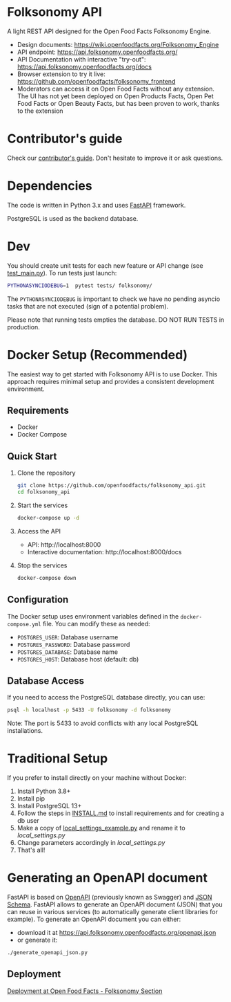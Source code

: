 # Folksonomy API
A light REST API designed for the Open Food Facts Folksonomy Engine.

* Design documents: https://wiki.openfoodfacts.org/Folksonomy_Engine
* API endpoint: https://api.folksonomy.openfoodfacts.org/
* API Documentation with interactive "try-out": https://api.folksonomy.openfoodfacts.org/docs
* Browser extension to try it live: https://github.com/openfoodfacts/folksonomy_frontend
* Moderators can access it on Open Food Facts without any extension. The UI has not yet been deployed on Open Products Facts, Open Pet Food Facts or Open Beauty Facts, but has been proven to work, thanks to the extension


# Contributor's guide

Check our [contributor's guide](./CONTRIBUTING.md). Don't hesitate to improve it or ask questions.

# Dependencies

The code is written in Python 3.x and uses [FastAPI](https://fastapi.tiangolo.com/) framework.

PostgreSQL is used as the backend database.

# Dev

You should create unit tests for each new feature or API change (see [test_main.py](https://github.com/openfoodfacts/folksonomy_api/blob/main/tests/test_main.py)). 
To run tests just launch:
```bash
PYTHONASYNCIODEBUG=1  pytest tests/ folksonomy/
```
The `PYTHONASYNCIODEBUG` is important to check we have no pending asyncio tasks that are not executed
(sign of a potential problem).

Please note that running tests empties the database. DO NOT RUN TESTS in production.

# Docker Setup (Recommended)

The easiest way to get started with Folksonomy API is to use Docker. This approach requires minimal setup and provides a consistent development environment.

## Requirements
- Docker
- Docker Compose

## Quick Start

1. Clone the repository
   ```bash
   git clone https://github.com/openfoodfacts/folksonomy_api.git
   cd folksonomy_api
   ```

2. Start the services
   ```bash
   docker-compose up -d
   ```

3. Access the API
   - API: http://localhost:8000
   - Interactive documentation: http://localhost:8000/docs

4. Stop the services
   ```bash
   docker-compose down
   ```

## Configuration

The Docker setup uses environment variables defined in the `docker-compose.yml` file. You can modify these as needed:

- `POSTGRES_USER`: Database username
- `POSTGRES_PASSWORD`: Database password  
- `POSTGRES_DATABASE`: Database name
- `POSTGRES_HOST`: Database host (default: db)

## Database Access

If you need to access the PostgreSQL database directly, you can use:

```bash
psql -h localhost -p 5433 -U folksonomy -d folksonomy
```

Note: The port is 5433 to avoid conflicts with any local PostgreSQL installations.

# Traditional Setup

If you prefer to install directly on your machine without Docker:

1. Install Python 3.8+
2. Install pip
3. Install PostgreSQL 13+
4. Follow the steps in [INSTALL.md](https://github.com/openfoodfacts/folksonomy_api/blob/main/INSTALL.md) to install requirements and for creating a db user
5. Make a copy of [local_settings_example.py](https://github.com/openfoodfacts/folksonomy_api/blob/main/local_settings_example.py) and rename it to *local_settings.py*
6. Change parameters accordingly in *local_settings.py*
7. That's all!

# Generating an OpenAPI document

FastAPI is based on [OpenAPI](https://github.com/OAI/OpenAPI-Specification) (previously known as Swagger) and [JSON Schema](https://json-schema.org/). FastAPI allows to generate an OpenAPI document (JSON) that you can reuse in various services (to automatically generate client libraries for example). To generate an OpenAPI document you can either:
* download it at https://api.folksonomy.openfoodfacts.org/openapi.json
* or generate it:
```bash
./generate_openapi_json.py
```

## Deployment

[Deployment at Open Food Facts - Folksonomy Section](https://openfoodfacts.github.io/openfoodfacts-infrastructure/folksonomy/)